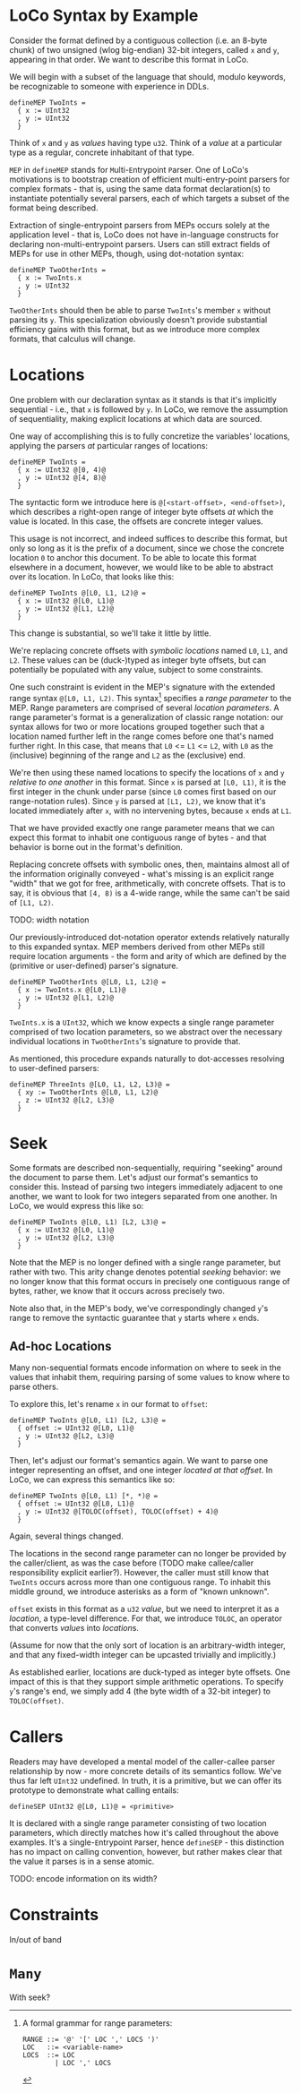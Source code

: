 # LoCo Syntax by Example

Consider the format defined by a contiguous collection (i.e. an 8-byte chunk) of
two unsigned (wlog big-endian) 32-bit integers, called `x` and `y`, appearing in
that order. We want to describe this format in LoCo. 

We will begin with a subset of the language that should, modulo keywords, be
recognizable to someone with experience in DDLs.

```
defineMEP TwoInts =
  { x := UInt32
  , y := UInt32
  }
```

Think of `x` and `y` as *values* having type `u32`. Think of a *value* at a
particular type as a regular, concrete inhabitant of that type.

`MEP` in `defineMEP` stands for `M`ulti-`E`ntrypoint `P`arser. One of LoCo's
motivations is to bootstrap creation of efficient multi-entry-point parsers for
complex formats - that is, using the same data format declaration(s) to
instantiate potentially several parsers, each of which targets a subset of the
format being described.

Extraction of single-entrypoint parsers from MEPs occurs solely at the
application level - that is, LoCo does not have in-language constructs for
declaring non-multi-entrypoint parsers. Users can still extract fields of MEPs
for use in other MEPs, though, using dot-notation syntax:

```
defineMEP TwoOtherInts =
  { x := TwoInts.x
  , y := UInt32
  }
```

<!-- At this point, you can think of the types of `x` and `y` as unsigned
32-bit integer. -->

`TwoOtherInts` should then be able to parse `TwoInts`'s member `x` without
parsing its `y`. This specialization obviously doesn't provide substantial
efficiency gains with this format, but as we introduce more complex formats,
that calculus will change.

# Locations

One problem with our declaration syntax as it stands is that it's implicitly
sequential - i.e., that `x` is followed by `y`. In LoCo, we remove the
assumption of sequentiality, making explicit locations at which data are
sourced.

One way of accomplishing this is to fully concretize the variables' locations,
applying the parsers *at* particular ranges of locations:

```
defineMEP TwoInts =
  { x := UInt32 @[0, 4)@
  , y := UInt32 @[4, 8)@
  }
```

The syntactic form we introduce here is `@[<start-offset>, <end-offset>)`, which
describes a right-open range of integer byte offsets *at* which the value is
located. In this case, the offsets are concrete integer values.

This usage is not incorrect, and indeed suffices to describe this format, but
only so long as it is the prefix of a document, since we chose the concrete
location `0` to anchor this document. To be able to locate this format elsewhere
in a document, however, we would like to be able to abstract over its location.
In LoCo, that looks like this:

```
defineMEP TwoInts @[L0, L1, L2)@ =
  { x := UInt32 @[L0, L1)@
  , y := UInt32 @[L1, L2)@
  }
```

This change is substantial, so we'll take it little by little.

We're replacing concrete offsets with *symbolic locations* named `L0`, `L1`, and
`L2`. These values can be (duck-)typed as integer byte offsets, but can
potentially be populated with any value, subject to some constraints.

One such constraint is evident in the MEP's signature with the extended range
syntax `@[L0, L1, L2)`. This syntax[^1] specifies a *range parameter* to the
MEP. Range parameters are comprised of several *location parameters*. A range
parameter's format is a generalization of classic range notation: our syntax
allows for two or more locations grouped together such that a location named
further left in the range comes before one that's named further right. In this
case, that means that `L0` <= `L1` <= `L2`, with `L0` as the (inclusive)
beginning of the range and `L2` as the (exclusive) end.

We're then using these named locations to specify the locations of `x` and `y`
*relative to one another* in this format. Since `x` is parsed at `[L0, L1)`, it
is the first integer in the chunk under parse (since `L0` comes first based on
our range-notation rules). Since `y` is parsed at `[L1, L2)`, we know that it's
located immediately after `x`, with no intervening bytes, because `x` ends at
`L1`.

That we have provided exactly one range parameter means that we can expect this
format to inhabit one contiguous range of bytes - and that behavior is borne out
in the format's definition.

Replacing concrete offsets with symbolic ones, then, maintains almost all of the
information originally conveyed - what's missing is an explicit range "width"
that we got for free, arithmetically, with concrete offsets. That is to say, it
is obvious that `[4, 8)` is a 4-wide range, while the same can't be said of
`[L1, L2)`.

TODO: width notation

Our previously-introduced dot-notation operator extends relatively naturally to
this expanded syntax. MEP members derived from other MEPs still require location
arguments - the form and arity of which are defined by the (primitive or
user-defined) parser's signature.

```
defineMEP TwoOtherInts @[L0, L1, L2)@ =
  { x := TwoInts.x @[L0, L1)@
  , y := UInt32 @[L1, L2)@
  }
```

`TwoInts.x` is a `UInt32`, which we know expects a single range parameter
comprised of two location parameters, so we abstract over the necessary
individual locations in `TwoOtherInts`'s signature to provide that.

As mentioned, this procedure expands naturally to dot-accesses resolving to
user-defined parsers:

```
defineMEP ThreeInts @[L0, L1, L2, L3)@ =
  { xy := TwoOtherInts @[L0, L1, L2)@
  , z := UInt32 @[L2, L3)@
  }
```

<!-- MARK: this is funky - `TwoIntsX` *should* only parse a subset of the range
that `TwoInts` otherwise needs, but if we don't introduce the full range in
its signature we can't pass the number of location parameters that `TwoInts`
expects:

```
defineSEP TwoIntsX @[L0, L1, ?) = extract (TwoInts @[L0, L1, L2)) x
defineSEP TwoIntsX @[L0, L1, ?) = (TwoInts @[L0, L1, L2)) `extract` x
defineSEP TwoIntsX @[L0, L1, ?) = extract x from (TwoInts @[L0, L1, L2))
``` -->

# Seek

Some formats are described non-sequentially, requiring "seeking" around the
document to parse them. Let's adjust our format's semantics to consider this.
Instead of parsing two integers immediately adjacent to one another, we want to
look for two integers separated from one another. In LoCo, we would express this
like so:

```
defineMEP TwoInts @[L0, L1) [L2, L3)@ =
  { x := UInt32 @[L0, L1)@
  , y := UInt32 @[L2, L3)@
  }
```

Note that the MEP is no longer defined with a single range parameter, but rather
with two. This arity change denotes potential *seeking* behavior: we no longer
know that this format occurs in precisely one contiguous range of bytes, rather,
we know that it occurs across precisely two.

Note also that, in the MEP's body, we've correspondingly changed `y`'s range to
remove the syntactic guarantee that `y` starts where `x` ends.

## Ad-hoc Locations

Many non-sequential formats encode information on where to seek in the values
that inhabit them, requiring parsing of some values to know where to parse
others.

To explore this, let's rename `x` in our format to `offset`:

```
defineMEP TwoInts @[L0, L1) [L2, L3)@ =
  { offset := UInt32 @[L0, L1)@
  , y := UInt32 @[L2, L3)@
  }
```

Then, let's adjust our format's semantics again. We want to parse one integer
representing an offset, and one integer *located at that offset*. In LoCo, we
can express this semantics like so:

```
defineMEP TwoInts @[L0, L1) [*, *)@ =
  { offset := UInt32 @[L0, L1)@
  , y := UInt32 @[TOLOC(offset), TOLOC(offset) + 4)@
  }
```

Again, several things changed.

The locations in the second range parameter can no longer be provided by the
caller/client, as was the case before (TODO make callee/caller responsibility
explicit earlier?). However, the caller must still know that `TwoInts` occurs
across more than one contiguous range. To inhabit this middle ground, we
introduce asterisks as a form of "known unknown".

`offset` exists in this format as a `u32` *value*, but we need to interpret it
as a *location*, a type-level difference. For that, we introduce `TOLOC`, an
operator that converts *value*s into *location*s. 

(Assume for now that the only sort of location is an arbitrary-width integer,
and that any fixed-width integer can be upcasted trivially and implicitly.)

As established earlier, locations are duck-typed as integer byte offsets. One
impact of this is that they support simple arithmetic operations. To specify
`y`'s range's end, we simply add 4 (the byte width of a 32-bit integer) to
`TOLOC(offset)`.


# Callers

Readers may have developed a mental model of the caller-callee parser
relationship by now - more concrete details of its semantics follow. We've thus
far left `UInt32` undefined. In truth, it is a primitive, but we can offer its
prototype to demonstrate what calling entails:

```
defineSEP UInt32 @[L0, L1)@ = <primitive>
```

It is declared with a single range parameter consisting of two location
parameters, which directly matches how it's called throughout the above
examples. It's a `S`ingle-`E`ntrypoint `P`arser, hence `defineSEP` - this
distinction has no impact on calling convention, however, but rather makes clear
that the value it parses is in a sense atomic.

TODO: encode information on its width?


# Constraints

In/out of band

# `Many`

With seek?


[^1]: A formal grammar for range parameters:
    ```
    RANGE ::= '@' '[' LOC ',' LOCS ')'
    LOC   ::= <variable-name>
    LOCS  ::= LOC
            | LOC ',' LOCS
    ```
